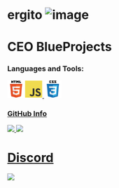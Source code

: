 <!-- markdownlint-disable -->
# ergito ![image](https://github.com/ergitoesp/ergitoesp/assets/134168866/7722d000-40a7-4588-ae01-3d8a505bdf32)

<h1>CEO BlueProjects  </h1>

<p></p>

<h3 align="left">Languages and Tools:</h3>
<a href="https://www.w3.org/html/" target="_blank" rel="noreferrer"><img src="https://raw.githubusercontent.com/devicons/devicon/master/icons/html5/html5-original-wordmark.svg" alt="html5" width="40" height="40"/><img src="https://raw.githubusercontent.com/devicons/devicon/master/icons/javascript/javascript-original.svg" alt="javascript" width="40" height="40"> 
<img src="https://raw.githubusercontent.com/devicons/devicon/master/icons/css3/css3-original-wordmark.svg" alt="css3" width="40" height="40"/>

<h3>GitHub Info</h3>

<p float="left">
  <img src="https://github-readme-stats.vercel.app/api?username=ergitoesp&show_icons=true&count_private=true&title_color=00D4FF&text_color=ffffff&icon_color=FFFFFF&bg_color=585858" height="180">
  <img src="https://github-readme-stats.vercel.app/api/top-langs/?username=ergitoesp&layout=compact&title_color=00D4FF&text_color=ffffff&icon_color=FFFFFF&bg_color=585858" height="180">
</p>
<h1>Discord</h1> 
<img src="https://lanyard.cnrad.dev/api/1095677656105767012?theme=dark&bg=292929ecf&animated=false&hideDiscrim=true&borderRadius=20px&idleMessage=Making%20some%20new%20projects.">
